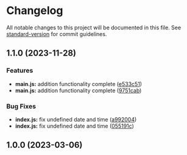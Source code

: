 # Changelog

All notable changes to this project will be documented in this file. See [standard-version](https://github.com/conventional-changelog/standard-version) for commit guidelines.

## 1.1.0 (2023-11-28)


### Features

* **main.js:** addition functionality complete ([e533c51](https://github.com/SoftNode-ai/express-starter-kits/commits/e533c5172157a4b6430e8c694300374d72692f56))
* **main.js:** addition functionality complete ([9751cab](https://github.com/SoftNode-ai/express-starter-kits/commits/9751cab179b9c45b9780a38bdb8afc5c263e6049))


### Bug Fixes

* **index.js:** fix undefined date and time ([a992004](https://github.com/SoftNode-ai/express-starter-kits/commits/a992004ca2a15b177e0bff1b5158845df86a1dc4))
* **index.js:** fix undefined date and time ([055191c](https://github.com/SoftNode-ai/express-starter-kits/commits/055191c5d5ff3df143c52c210f7c1bee41f2df71))

## 1.0.0 (2023-03-06)
